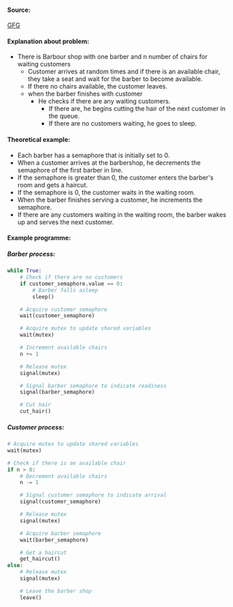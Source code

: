 #### Source:
[GFG](https://www.geeksforgeeks.org/operating-system-sleeping-barber-problem/)

#### Explanation about problem:

* There is Barbour shop with one barber and n number of chairs for waiting customers
	* Customer arrives at random times and if there is an available chair, they take a seat and wait for the  barber to become available.
	* If there no chairs available, the customer leaves.
	* when the barber finishes with customer
		* He checks if there are any waiting customers.
			* If there are, he begins cutting the hair of the next customer in the queue.
			* If there are no customers waiting, he goes to sleep.


#### Theoretical example:

-   Each barber has a semaphore that is initially set to 0.
-   When a customer arrives at the barbershop, he decrements the semaphore of the first barber in line.
-   If the semaphore is greater than 0, the customer enters the barber's room and gets a haircut.
-   If the semaphore is 0, the customer waits in the waiting room.
-   When the barber finishes serving a customer, he increments the semaphore.
-   If there are any customers waiting in the waiting room, the barber wakes up and serves the next customer.


#### Example programme:

##### Barber process:

``` python
while True:
    # Check if there are no customers
    if customer_semaphore.value == 0:
        # Barber falls asleep
        sleep()

    # Acquire customer semaphore
    wait(customer_semaphore)

    # Acquire mutex to update shared variables
    wait(mutex)

    # Increment available chairs
    n += 1

    # Release mutex
    signal(mutex)

    # Signal barber semaphore to indicate readiness
    signal(barber_semaphore)

    # Cut hair
    cut_hair()

```

##### Customer process:

``` python
# Acquire mutex to update shared variables
wait(mutex)

# Check if there is an available chair
if n > 0:
    # Decrement available chairs
    n -= 1

    # Signal customer semaphore to indicate arrival
    signal(customer_semaphore)

    # Release mutex
    signal(mutex)

    # Acquire barber semaphore
    wait(barber_semaphore)

    # Get a haircut
    get_haircut()
else:
    # Release mutex
    signal(mutex)

    # Leave the barber shop
    leave()

```